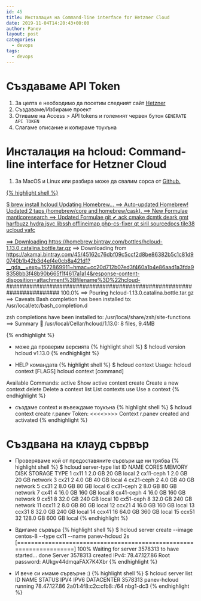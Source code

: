 ```yaml
---
id: 45
title: Инсталация на Command-line interface for Hetzner Cloud
date: 2019-11-04T14:20:43+00:00
author: Panev
layout: post
categories:
  - devops
tags:
  - devops
---
```


# Създаваме API Token 

1. За целта е необходимо да посетим следният сайт <a href="https://console.hetzner.cloud">Hetzner</a>
2. Създаваме/Избираме проект
3. Отиваме на Access > API tokens и големият червен бутон `GENERATE API TOKEN`
4. Слагаме описание и копираме тоукъна

# Инсталация на hcloud: Command-line interface for Hetzner Cloud

1) За MacOS и Linux или разбира може да свалим сорса от <a href="https://github.com/hetznercloud/cli/releases/tag/v1.13.0">Github.

{% highlight shell %}

$ brew install hcloud
Updating Homebrew...
==> Auto-updated Homebrew!
Updated 2 taps (homebrew/core and homebrew/cask).
==> New Formulae
manticoresearch
==> Updated Formulae
git ✔          ack            cmake          dcmtk          deark          gmt            harfbuzz       hydra          jsvc           libssh         offlineimap    php-cs-fixer   qt             siril          sourcedocs     tile38         ucloud         yafc

==> Downloading https://homebrew.bintray.com/bottles/hcloud-1.13.0.catalina.bottle.tar.gz
==> Downloading from https://akamai.bintray.com/45/45162c76dbf09c5ccf2d8be86382b5c1c81d90740b1b42b3d4ef4e0cb8a421d1?__gda__=exp=1572869911~hmac=cc20d712b07ed3f460a1b4e86aad1a3fda98358bb3f48b90b665f1f4617a1a14&response-content-disposition=attachment%3Bfilename%3D%22hcloud-
######################################################################## 100.0%
==> Pouring hcloud-1.13.0.catalina.bottle.tar.gz
==> Caveats
Bash completion has been installed to:
  /usr/local/etc/bash_completion.d

zsh completions have been installed to:
  /usr/local/share/zsh/site-functions
==> Summary
🍺  /usr/local/Cellar/hcloud/1.13.0: 8 files, 9.4MB

{% endhighlight %}

- може да проверим версията
{% highlight shell %}
$ hcloud version
hcloud v1.13.0
{% endhighlight %}

- HELP командата
{% highlight shell %}
$ hcloud context
Usage:
  hcloud context [FLAGS]
  hcloud context [command]

Available Commands:
  active      Show active context
  create      Create a new context
  delete      Delete a context
  list        List contexts
  use         Use a context
{% endhighlight %}

- създаме context и въвеждаме тоукъна
{% highlight shell %}
$ hcloud context create r.panev
Token:    <<<<<TOKEN>>>>>
Context r.panev created and activated
{% endhighlight %}

# Създвана на клауд сървър

- Проверяваме кой от предоставяните сървъри ще ни трябва
{% highlight shell %}
$ hcloud server-type list
ID   NAME        CORES   MEMORY     DISK     STORAGE TYPE
1    cx11        1       2.0 GB     20 GB    local
2    cx11-ceph   1       2.0 GB     20 GB    network
3    cx21        2       4.0 GB     40 GB    local
4    cx21-ceph   2       4.0 GB     40 GB    network
5    cx31        2       8.0 GB     80 GB    local
6    cx31-ceph   2       8.0 GB     80 GB    network
7    cx41        4       16.0 GB    160 GB   local
8    cx41-ceph   4       16.0 GB    160 GB   network
9    cx51        8       32.0 GB    240 GB   local
10   cx51-ceph   8       32.0 GB    240 GB   network
11   ccx11       2       8.0 GB     80 GB    local
12   ccx21       4       16.0 GB    160 GB   local
13   ccx31       8       32.0 GB    240 GB   local
14   ccx41       16      64.0 GB    360 GB   local
15   ccx51       32      128.0 GB   600 GB   local
{% endhighlight %}

- Вдигаме сървъра 
{% highlight shell %}
$ hcloud server create --image centos-8 --type cx11 --name panev-hcloud
   2s [====================================================================] 100%
Waiting for server 3578313 to have started... done
Server 3578313 created
IPv4: 78.47.127.86
Root password: AUkgv44dmqaFAX7K4Xbr
{% endhighlight %}

- И вече си имаме сървърче :)
{% highlight shell %}
$ hcloud server list
ID        NAME                 STATUS    IPV4           IPV6                     DATACENTER
3578313   panev-hcloud         running   78.47.127.86   2a01:4f8:c2c:cfb8::/64   nbg1-dc3
{% endhighlight %}

